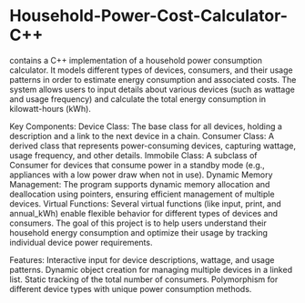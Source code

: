 # Household-Power-Cost-Calculator-C++
contains a C++ implementation of a household power consumption calculator. It models different types of devices, consumers, and their usage patterns in order to estimate energy consumption and associated costs.
The system allows users to input details about various devices (such as wattage and usage frequency) and calculate the total energy consumption in kilowatt-hours (kWh).

Key Components:
Device Class: The base class for all devices, holding a description and a link to the next device in a chain.
Consumer Class: A derived class that represents power-consuming devices, capturing wattage, usage frequency, and other details.
Immobile Class: A subclass of Consumer for devices that consume power in a standby mode (e.g., appliances with a low power draw when not in use).
Dynamic Memory Management: The program supports dynamic memory allocation and deallocation using pointers, ensuring efficient management of multiple devices.
Virtual Functions: Several virtual functions (like input, print, and annual_kWh) enable flexible behavior for different types of devices and consumers.
The goal of this project is to help users understand their household energy consumption and optimize their usage by tracking individual device power requirements.

Features:
Interactive input for device descriptions, wattage, and usage patterns.
Dynamic object creation for managing multiple devices in a linked list.
Static tracking of the total number of consumers.
Polymorphism for different device types with unique power consumption methods.
